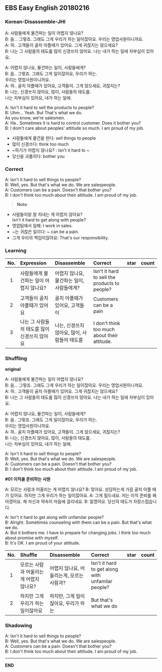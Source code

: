 ## EBS Easy English 20180216

### Korean-Disassemble-JHI

A: 사람들에게 물건파는 일이 어렵지 않나요?  
B: 음... 그렇죠.  그래도 그게 우리가 하는 일이잖아요.
   우리는 영업사원이니까요.      
A: 하.. 고객들이 골치 아플때가 있어요. 그게 귀찮지는 않으세요?     
B: 나는 그 사람들의 태도를 많이 신경쓰지 않아요.
   나는 내가 하는 일에 자부심이 있어요.  

A: 어렵지 않나요, 물건파는 일이, 사람들에게?  
B: 음.. 그렇죠. 그래도 그게 일이잖아요, 우리가 하는.  
   우리는 영업사원이니까요.    
A: 하.. 골치 아플때가 있어요, 고객들이.  그게 않으세요, 귀찮지는?  
B: 나는, 신경쓰지 않아요, 많이, 사람들의 태도를.  
   나는 자부심이 있어요, 내가 하는 일에.   

A: Isn't it hard to sell the products to people?  
B: Uhm... Yeah. But That's what we do.   
   As you know, we're salesmen.   
A: Ha.. Sometimes it is hard to control customer. Does it bother you?  
B: I dom't care about peoples' attitude so much.
   I am proud of my job.    

+ 사람들에게 물건을 판다: sell things to people  
+ 많이 신경쓰다: think too much
+ ~하기가 어렵지 않나요? : Isn't it hard to ~
+ 당신을 괴롭히다: bother you


### Correct

A: Isn't it hard to sell things to people?  
B: Well, yes. But that's what we do. We are salespeople.  
A: Customers can be a pain. Doesn't that bother you?   
B: I don't think too much about their attitude. I am proud of my job.    


> **Note**:
+ 사람들이랑 잘 지내는 게 어렵지 않아요?   
          Isn't it hard to get along with people?  
+ 영업팀에서 일해: I work in sales.
+  ~는 귀찮은 일이다: ~ can be a pain.
+ 그게 우리의 책임이잖아요: That's our responsibility.  



### Learning

| No. | Expression | Disassemble | Correct | star | count |
| :---: | :--- | :--- | :--- | :---: | :---: |
| 1 | 사람들에게 물건파는 일이 어렵지 않나요? | 어렵지 않나요, 물건파는 일이, 사람들에게?  | Isn't it hard to sell the products to people?  | |  |
| 2 | 고객들이 골치 아플때가 있어요 | 골치 아플때가 있어요, 고객들이 |   Customers can be a pain  | |  |
| 3 | 나는 그 사람들의 태도를 많이 신경쓰지 않아요 | 나는, 신경쓰지 않아요, 많이, 사람들의 태도를 |  I don't think too much about their attitude.  | |  |



### Shuffling

**original**

A: 사람들에게 물건파는 일이 어렵지 않나요?  
B: 음... 그렇죠.  그래도 그게 우리가 하는 일이잖아요.
   우리는 영업사원이니까요.      
A: 하.. 고객들이 골치 아플때가 있어요. 그게 귀찮지는 않으세요?     
B: 나는 그 사람들의 태도를 많이 신경쓰지 않아요.
   나는 내가 하는 일에 자부심이 있어요.  

A: 어렵지 않나요, 물건파는 일이, 사람들에게?  
B: 음.. 그렇죠. 그래도 그게 일이잖아요, 우리가 하는.  
   우리는 영업사원이니까요.    
A: 하.. 골치 아플때가 있어요, 고객들이.  그게 않으세요, 귀찮지는?  
B: 나는, 신경쓰지 않아요, 많이, 사람들의 태도를.  
   나는 자부심이 있어요, 내가 하는 일에.    

A: Isn't it hard to sell things to people?  
B: Well, yes. But that's what we do. We are salespeople.  
A: Customers can be a pain. Doesn't that bother you?   
B: I don't think too much about their attitude. I am proud of my job.

**#01 이직을 준비하는 사원**  

A: 모르는 사람과 어울리는 게 어렵지 않나요?
B: 맞아요. 상담하는게 가끔 골치 아플 때가 있어요.
   하지만 그게 우리가 하는 일이잖아요.
A: 그게 힘드네요. 저는 이직 준비를 해야겠어요. 제 자신과 약속이 마음에 걸리네요.
B: 알겠어요. 당신의 태도가 자랑스럽습니다.             


A: Isn't it hard to get along with unfamilar people?  
B: Alright. Sometimes counseling with them can be a pain.
   But that's what we do.      
A: But it bothers me. I have to prepare for changing jobs.
   I think too much about promise with myself.  
B: It's OK. I am proud of your attitude.          


| No. | Shuffle | Disassemble | Correct | star | count |
| :---: | :--- | :--- | :--- | :---: | :---: |
| 1 | 모르는 사람과 어울리는 게 어렵지 않나요? | 어렵지 않나요, 어울리는게, 모르는 사람과? | Isn't it hard to get along with unfamilar people? | | |
| 2 | 하지만 그게 우리가 하는 일이잖아요 | 하지만, 그게 일이잖아요, 우리가 하는 |  But that's what we do | | |



### Shadowing

A: Isn't it hard to sell things to people?  
B: Well, yes. But that's what we do. We are salespeople.  
A: Customers can be a pain. Doesn't that bother you?   
B: I don't think too much about their attitude. I am proud of my job.


---

**END**
